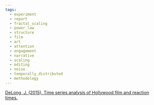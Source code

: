 ```yaml
---
tags:
  - experiment
  - report
  - fractal_scaling
  - power_law
  - structure
  - film
  - art
  - attention
  - engagement
  - narrative
  - scaling
  - editing
  - noise
  - temporally_distributed
  - methodology
---
```


[DeLong, J. (2015). Time series analysis of Hollywood film and reaction times.](https://ecommons.cornell.edu/server/api/core/bitstreams/19e5b4f7-195b-479d-a1e6-6216b077c021/content)
